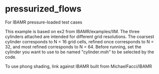 # pressurized_flows
For IBAMR pressure-loaded test cases

This example is based on ex2 from IBAMR/examples/IIM. The three cylinders attached are intended for different grid resolutions.
The coarsest cylinder corresponds to N = 16 grid cells, refined once corresponds to N = 32, and most refined corresponds to N = 64. Before running, set the cylinder you want to use to be named "cylinder.msh" to be selected by the code. 

To use phong shading, link against IBAMR built from MichaelFacci/IBAMR
